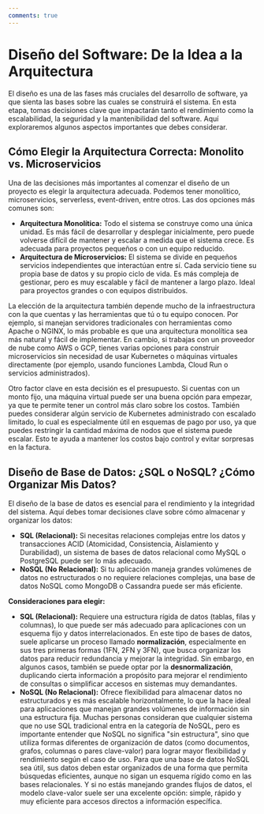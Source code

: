 ```yaml
---
comments: true 
---
```

# Diseño del Software: De la Idea a la Arquitectura

El diseño es una de las fases más cruciales del desarrollo de software, ya que sienta las bases sobre las cuales se construirá el sistema. En esta etapa, tomas decisiones clave que impactarán tanto el rendimiento como la escalabilidad, la seguridad y la mantenibilidad del software. Aquí exploraremos algunos aspectos importantes que debes considerar.

## Cómo Elegir la Arquitectura Correcta: Monolito vs. Microservicios

Una de las decisiones más importantes al comenzar el diseño de un proyecto es elegir la arquitectura adecuada. Podemos tener monolítico, microservicios, serverless, event-driven, entre otros. Las dos opciones más comunes son:

* **Arquitectura Monolítica:** Todo el sistema se construye como una única unidad. Es más fácil de desarrollar y desplegar inicialmente, pero puede volverse difícil de mantener y escalar a medida que el sistema crece. Es adecuada para proyectos pequeños o con un equipo reducido.
* **Arquitectura de Microservicios:** El sistema se divide en pequeños servicios independientes que interactúan entre sí. Cada servicio tiene su propia base de datos y su propio ciclo de vida. Es más compleja de gestionar, pero es muy escalable y fácil de mantener a largo plazo. Ideal para proyectos grandes o con equipos distribuidos.

La elección de la arquitectura también depende mucho de la infraestructura con la que cuentas y las herramientas que tú o tu equipo conocen. Por ejemplo, si manejan servidores tradicionales con herramientas como Apache o NGINX, lo más probable es que una arquitectura monolítica sea más natural y fácil de implementar. En cambio, si trabajas con un proveedor de nube como AWS o GCP, tienes varias opciones para construir microservicios sin necesidad de usar Kubernetes o máquinas virtuales directamente (por ejemplo, usando funciones Lambda, Cloud Run o servicios administrados).

Otro factor clave en esta decisión es el presupuesto. Si cuentas con un monto fijo, una máquina virtual puede ser una buena opción para empezar, ya que te permite tener un control más claro sobre los costos. También puedes considerar algún servicio de Kubernetes administrado con escalado limitado, lo cual es especialmente útil en esquemas de pago por uso, ya que puedes restringir la cantidad máxima de nodos que el sistema puede escalar. Esto te ayuda a mantener los costos bajo control y evitar sorpresas en la factura.

## Diseño de Base de Datos: ¿SQL o NoSQL? ¿Cómo Organizar Mis Datos?

El diseño de la base de datos es esencial para el rendimiento y la integridad del sistema. Aquí debes tomar decisiones clave sobre cómo almacenar y organizar los datos:

* **SQL (Relacional):** Si necesitas relaciones complejas entre los datos y transacciones ACID (Atomicidad, Consistencia, Aislamiento y Durabilidad), un sistema de bases de datos relacional como MySQL o PostgreSQL puede ser lo más adecuado.
* **NoSQL (No Relacional):** Si tu aplicación maneja grandes volúmenes de datos no estructurados o no requiere relaciones complejas, una base de datos NoSQL como MongoDB o Cassandra puede ser más eficiente.

**Consideraciones para elegir:**

* **SQL (Relacional):** Requiere una estructura rígida de datos (tablas, filas y columnas), lo que puede ser más adecuado para aplicaciones con un esquema fijo y datos interrelacionados. En este tipo de bases de datos, suele aplicarse un proceso llamado **normalización**, especialmente en sus tres primeras formas (1FN, 2FN y 3FN), que busca organizar los datos para reducir redundancia y mejorar la integridad. Sin embargo, en algunos casos, también se puede optar por la **desnormalización**, duplicando cierta información a propósito para mejorar el rendimiento de consultas o simplificar accesos en sistemas muy demandantes.
* **NoSQL (No Relacional):** Ofrece flexibilidad para almacenar datos no estructurados y es más escalable horizontalmente, lo que la hace ideal para aplicaciones que manejan grandes volúmenes de información sin una estructura fija. Muchas personas consideran que cualquier sistema que no use SQL tradicional entra en la categoría de NoSQL, pero es importante entender que NoSQL no significa "sin estructura", sino que utiliza formas diferentes de organización de datos (como documentos, grafos, columnas o pares clave-valor) para lograr mayor flexibilidad y rendimiento según el caso de uso. Para que una base de datos NoSQL sea útil, sus datos deben estar organizados de una forma que permita búsquedas eficientes, aunque no sigan un esquema rígido como en las bases relacionales. Y si no estás manejando grandes flujos de datos, el modelo clave-valor suele ser una excelente opción: simple, rápido y muy eficiente para accesos directos a información específica.
